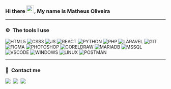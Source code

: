 ### Hi there <img src="https://media.giphy.com/media/hvRJCLFzcasrR4ia7z/giphy.gif" width="24">, My name is Matheus Oliveira

<hr />

### ⚙️ &nbsp;The tools I use

![HTML5](https://img.shields.io/badge/-HTML-E5532D?style=for-the-badge&logo=HTML5&logoColor=white)
![CSS3](https://img.shields.io/badge/-CSS-1572B6?style=for-the-badge&logo=CSS3&logoColor=white)
![JS](https://img.shields.io/badge/JavaScript-F0DC55?style=for-the-badge&logo=javascript&logoColor=black)
![REACT](https://img.shields.io/badge/-REACTJS-08CEFF?style=for-the-badge&logo=react&logoColor=white)
![PYTHON](https://img.shields.io/badge/-PYTHON-3E73A0?style=for-the-badge&logo=python&logoColor=white)
![PHP](https://img.shields.io/badge/-PHP-8D96C0?style=for-the-badge&logo=php&logoColor=white)
![LARAVEL](https://img.shields.io/badge/-LARAVEL-FF3427?style=for-the-badge&logo=laravel&logoColor=white)
![GIT](https://img.shields.io/badge/-git-F05539?style=for-the-badge&logo=git&logoColor=white)
![FIGMA](https://img.shields.io/badge/-figma-591D79?style=for-the-badge&logo=figma&logoColor=white)
![PHOTOSHOP](https://img.shields.io/badge/-photoshop-00008B?style=for-the-badge&logo=adobe-photoshop&logoColor=white)
![CORELDRAW](https://img.shields.io/badge/-coreldraw-00B33B?style=for-the-badge&logo=coreldraw&logoColor=white)
![MARIADB](https://img.shields.io/badge/-mariadb-0A3627?style=for-the-badge&logo=mariadb&logoColor=white)
![MSSQL](https://img.shields.io/badge/-MICROSOFT%20SQL%20SERVER-A9181B?style=for-the-badge&logo=microsoft%20sql%20server&logoColor=white)
![VSCODE](https://img.shields.io/badge/-visual%20studio%20code-007ACC?style=for-the-badge&logo=visual-studio&logoColor=white)
![WINDOWS](https://img.shields.io/badge/-windows-007ACC?style=for-the-badge&logo=windows&logoColor=white)
![LINUX](https://img.shields.io/badge/-linux-000000?style=for-the-badge&logo=linux&logoColor=white)
![POSTMAN](https://img.shields.io/badge/-postman-FF6C37?style=for-the-badge&logo=postman&logoColor=white)

<hr />

### 🚀 &nbsp;Contact me

<a href = "mailto:matheus.silvagab@gmail.com"><img src="https://img.shields.io/badge/-Gmail-EB4235?style=for-the-badge&logo=gmail&logoColor=white" target="_blank"></a>&nbsp;
<a href = ""><img src="https://img.shields.io/badge/-whatsapp-0DBF43?style=for-the-badge&logo=whatsapp&logoColor=white" target="_blank"></a>&nbsp;
<a href="https://www.linkedin.com/in/matheus-oliveira-bb4b321a0" target="_blank"><img src="https://img.shields.io/badge/-LinkedIn-%230077B5?style=for-the-badge&logo=linkedin&logoColor=white" target="_blank"></a>&nbsp;
